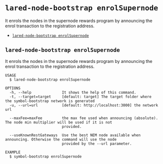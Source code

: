 `lared-node-bootstrap enrolSupernode`
=====================================

It enrols the nodes in the supernode rewards program by announcing the enrol transaction to the registration address.

* [`lared-node-bootstrap enrolSupernode`](#lared-node-bootstrap-enrolsupernode)

## `lared-node-bootstrap enrolSupernode`

It enrols the nodes in the supernode rewards program by announcing the enrol transaction to the registration address.

```
USAGE
  $ lared-node-bootstrap enrolSupernode

OPTIONS
  -h, --help              It shows the help of this command.
  -t, --target=target     [default: target] The target folder where the symbol-bootstrap network is generated
  -u, --url=url           [default: http://localhost:3000] the network url

  --maxFee=maxFee         the max fee used when announcing (absolute). The node min multiplier will be used if it is not
                          provided.

  --useKnownRestGateways  Use the best NEM node available when announcing. Otherwise the command will use the node
                          provided by the --url parameter.

EXAMPLE
  $ symbol-bootstrap enrolSupernode
```
